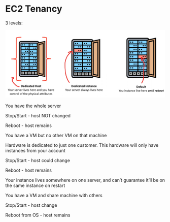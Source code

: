 # EC2 Tenancy

3 levels:

![Untitled](EC2%20Tenancy%20f193fc0c6c28443ba5df42a6ecfff481/Untitled.png)

You have the whole server

Stop/Start - host NOT changed

Reboot - host remains

You have a VM but no other VM on that machine

Hardware is dedicated to just one customer. This hardware will only have instances from your account

Stop/Start - host could change

Reboot - host remains

Your instance lives somewhere on one server, and can’t guarantee it’ll be on the same instance on restart

You have a VM and share machine with others

Stop/Start - host change

Reboot from OS - host remains